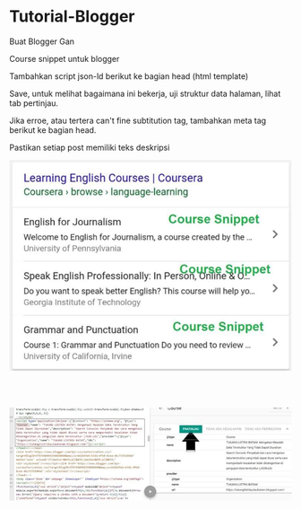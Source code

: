 # Tutorial-Blogger
Buat Blogger Gan


Course snippet untuk blogger

Tambahkan script json-ld berikut ke bagian head (html template)

<script type='application/ld+json'>{"@context": "https://schema.org", "@type": "Course","name": "<data:blog.pageTitle/>","description": "<data:blog.metaDescription/>","provider":{"@type": "Organization","name": "<data:blog.title/>","URL": "<data:blog.homepageUrl/>"}}</script>

Save, untuk melihat bagaimana ini bekerja, uji struktur data halaman, lihat tab pertinjau.

Jika erroe, atau tertera can't fine subtitution tag, tambahkan meta tag berikut ke bagian head.

<meta expr:content='data:blog.pageTitle' itemprop='name'/>

<meta expr:content='data:blog.metaDescription' itemprop='description'/>

Pastikan setiap post memiliki teks deskripsi



<p align="center">
<img src="https://raw.githubusercontent.com/sadcode-org/Tutorial-Blogger/master/FB_IMG_1561203675530.jpg">
</a>
</p>
<br>
<br>
<p align="center">
<img src="https://raw.githubusercontent.com/sadcode-org/Tutorial-Blogger/master/FB_IMG_1561203679655.jpg"></a>
</p>
